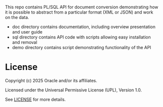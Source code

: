This repo contains PL/SQL API for document conversion demonstrating how it is possible to abstract from a particular format (XML or JSON) and work on the data.

- doc directory contains documentation, including overview presentation and user guide
- sql directory contains API code with scripts allowing easy installation and removal
- demo directory contains script demonstrating functionality of the API

# License

Copyright (c) 2025 Oracle and/or its affiliates.

Licensed under the Universal Permissive License (UPL), Version 1.0.

See [LICENSE](https://github.com/oracle-devrel/technology-engineering/blob/main/LICENSE) for more details.


